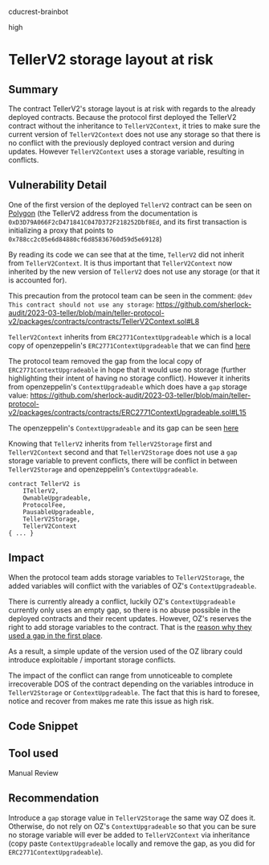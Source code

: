 cducrest-brainbot

high

# TellerV2 storage layout at risk

## Summary

The contract TellerV2's storage layout is at risk with regards to the already deployed contracts. Because the protocol first deployed the TellerV2 contract without the inheritance to `TellerV2Context`, it tries to make sure the current version of `TellerV2Context` does not use any storage so that there is no conflict with the previously deployed contract version and during updates. However `TellerV2Context` uses a storage variable, resulting in conflicts.

## Vulnerability Detail

One of the first version of the deployed `TellerV2` contract can be seen on [Polygon](https://polygonscan.com/address/0x788cc2c05e6d84880cf6d85836760d59d5e69128#code) (the TellerV2 address from the documentation is `0xD3D79A066F2cD471841C047D372F218252Dbf8Ed`, and its first transaction is initializing a proxy that points to `0x788cc2c05e6d84880cf6d85836760d59d5e69128`)

By reading its code we can see that at the time, `TellerV2` did not inherit from `TellerV2Context`. It is thus important that `TellerV2Context` now inherited by the new version of `TellerV2` does not use any storage (or that it is accounted for).

This precaution from the protocol team can be seen in the comment: `@dev This contract should not use any storage`: https://github.com/sherlock-audit/2023-03-teller/blob/main/teller-protocol-v2/packages/contracts/contracts/TellerV2Context.sol#L8

`TellerV2Context` inherits from `ERC2771ContextUpgradeable` which is a local copy of openzeppelin's `ERC2771ContextUpgradeable` that we can find [here](https://github.com/OpenZeppelin/openzeppelin-contracts-upgradeable/blob/master/contracts/metatx/ERC2771ContextUpgradeable.sol)

The protocol team removed the gap from the local copy of `ERC2771ContextUpgradeable` in hope that it would use no storage (further highlighting their intent of having no storage conflict). However it inherits from openzeppelin's `ContextUpgradeable` which does have a `gap` storage value: https://github.com/sherlock-audit/2023-03-teller/blob/main/teller-protocol-v2/packages/contracts/contracts/ERC2771ContextUpgradeable.sol#L15

The openzeppelin's `ContextUpgradeable` and its gap can be seen [here](https://github.com/OpenZeppelin/openzeppelin-contracts-upgradeable/blob/dd8ca8adc47624c5c5e2f4d412f5f421951dcc25/contracts/utils/ContextUpgradeable.sol#L36)

Knowing that `TellerV2` inherits from `TellerV2Storage` first and `TellerV2Context` second and that `TellerV2Storage` does not use a `gap` storage variable to prevent conflicts, there will be conflict in between `TellerV2Storage` and openzeppelin's `ContextUpgradeable`.

```solidity
contract TellerV2 is
    ITellerV2,
    OwnableUpgradeable,
    ProtocolFee,
    PausableUpgradeable,
    TellerV2Storage,
    TellerV2Context
{ ... }
```

## Impact

When the protocol team adds storage variables to `TellerV2Storage`, the added variables will conflict with the variables of OZ's `ContextUpgradeable`.

There is currently already a conflict, luckily OZ's `ContextUpgradeable` currently only uses an empty gap, so there is no abuse possible in the deployed contracts and their recent updates. However, OZ's reserves the right to add storage variables to the contract. That is the [reason why they used a gap in the first place](https://docs.openzeppelin.com/contracts/4.x/upgradeable#storage_gaps).

As a result, a simple update of the version used of the OZ library could introduce exploitable / important storage conflicts.

The impact of the conflict can range from unnoticeable to complete irrecoverable DOS of the contract depending on the variables introduce in `TellerV2Storage` or `ContextUpgradeable`. The fact that this is hard to foresee, notice and recover from makes me rate this issue as high risk.

## Code Snippet

## Tool used

Manual Review

## Recommendation

Introduce a `gap` storage value in `TellerV2Storage` the same way OZ does it. Otherwise, do not rely on OZ's `ContextUpgradeable` so that you can be sure no storage variable will ever be added to `TellerV2Context` via inheritance (copy paste `ContextUpgradeable` locally and remove the gap, as you did for `ERC2771ContextUpgradeable`).
